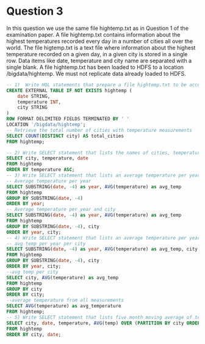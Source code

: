 # Question 3
In this question we use the same file hightemp.txt as in Question 1 of the examination paper. 
A file hightemp.txt contains information about the highest temperatures recorded every day in 
a number of cities all over the world. The file higtemp.txt is a text file where information about 
the highest temperature recorded on a given day, in a given city is stored in a single row. Data
items like date, temperature and city name are separated with a single blank. 
A file hightemp.txt has been loaded to HDFS to a location /bigdata/hightemp. We must 
not replicate data already loaded to HDFS.

```sql
-- 1)  Write HQL statements that prepare a file hightemp.txt to be accessed through SELECT statements. Next, write SELECT statement that lists the total number of cities where the temperature measurements were recorded.
CREATE EXTERNAL TABLE IF NOT EXISTS hightemp (
    date STRING,
    temperature INT,
    city STRING
)
ROW FORMAT DELIMITED FIELDS TERMINATED BY ' '
LOCATION '/bigdata/hightemp';
-- Retrieve the total number of cities with temperature measurements
SELECT COUNT(DISTINCT city) AS total_cities
FROM hightemp;

-- 2) Write SELECT statement that lists the names of cities, temperature measurements and dates sorted in the ascending order of the temperature measurements per each city. Additionally, list a rank of each temperature measurement in each city.
SELECT city, temperature, date
FROM hightemp
ORDER BY temperature ASC;
-- 3) Write SELECT statement that lists an average temperature per year and per year and city.
-- Average temperature per year 
SELECT SUBSTRING(date, -4) as year, AVG(temperature) as avg_temp
FROM hightemp
GROUP BY SUBSTRING(date, -4)
ORDER BY year;
-- Average temperature per year and city
SELECT SUBSTRING(date, -4) as year, AVG(temperature) as avg_temp
FROM hightemp
GROUP BY SUBSTRING(date, -4), city
ORDER BY year, city;
-- 4) Write SELECT statement that lists an average temperature per year and city, per city, and an average temperature from all measurements.
-- avg temp per year per city
SELECT SUBSTRING(date, -4) as year, AVG(temperature) as avg_temp, city
FROM hightemp
GROUP BY SUBSTRING(date, -4), city
ORDER BY year, city;
--avg temp per city
SELECT city, AVG(temperature) as avg_temp
FROM hightemp
GROUP BY city
ORDER BY city;
--average temperature from all measurements
SELECT AVG(temperature) as avg_temperature
FROM hightemp;
-- 5) Write SELECT statement that lists five month moving average of temperate measurements per each city.
SELECT city, date, temperature, AVG(temp) OVER (PARTITION BY city ORDER BY date ROWS BETWEEN 4 PRECEDING AND CURRENT ROW) as five_month_avg
FROM hightemp
ORDER BY city, date;
```